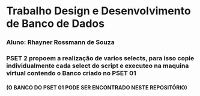 # Trabalho Design e Desenvolvimento de Banco de Dados 
### Aluno: Rhayner Rossmann de Souza 

### PSET 2 propoem a realização de varios selects, para isso copie individualmente cada select do script e executeo na maquina virtual contendo o Banco criado no PSET 01
#### (O BANCO DO PSET 01 PODE SER ENCONTRADO NESTE REPOSITÓRIO)